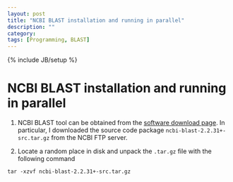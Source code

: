 ```yaml
---
layout: post
title: "NCBI BLAST installation and running in parallel"
description: ""
category: 
tags: [Programming, BLAST]
---
```

{% include JB/setup %}


# NCBI BLAST installation and running in parallel

1. NCBI BLAST tool can be obtained from the [software download page](http://blast.ncbi.nlm.nih.gov/Blast.cgi?PAGE_TYPE=BlastDocs&DOC_TYPE=Download). In particular, I downloaded the source code package `ncbi-blast-2.2.31+-src.tar.gz` from the NCBI FTP server.

2. Locate a random place in disk and unpack the `.tar.gz` file with the following command

`tar -xzvf ncbi-blast-2.2.31+-src.tar.gz`
	
	